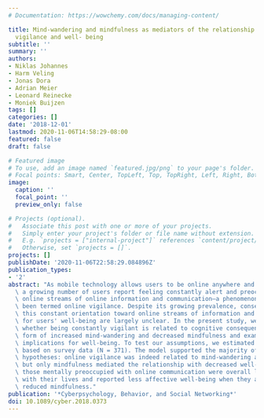 ```yaml
---
# Documentation: https://wowchemy.com/docs/managing-content/

title: Mind-wandering and mindfulness as mediators of the relationship between online
  vigilance and well- being
subtitle: ''
summary: ''
authors:
- Niklas Johannes
- Harm Veling
- Jonas Dora
- Adrian Meier
- Leonard Reinecke
- Moniek Buijzen
tags: []
categories: []
date: '2018-12-01'
lastmod: 2020-11-06T14:58:29-08:00
featured: false
draft: false

# Featured image
# To use, add an image named `featured.jpg/png` to your page's folder.
# Focal points: Smart, Center, TopLeft, Top, TopRight, Left, Right, BottomLeft, Bottom, BottomRight.
image:
  caption: ''
  focal_point: ''
  preview_only: false

# Projects (optional).
#   Associate this post with one or more of your projects.
#   Simply enter your project's folder or file name without extension.
#   E.g. `projects = ["internal-project"]` references `content/project/deep-learning/index.md`.
#   Otherwise, set `projects = []`.
projects: []
publishDate: '2020-11-06T22:58:29.084896Z'
publication_types:
- '2'
abstract: "As mobile technology allows users to be online anywhere and at all times,\
  \ a growing number of users report feeling constantly alert and preoccupied with\
  \ online streams of online information and communication—a phenomenon that has recently\
  \ been termed online vigilance. Despite its growing prevalence, consequences of\
  \ this constant orientation toward online streams of information and communication\
  \ for users' well-being are largely unclear. In the present study, we investigated\
  \ whether being constantly vigilant is related to cognitive consequences in the\
  \ form of increased mind-wandering and decreased mindfulness and examined the resulting\
  \ implications for well-being. To test our assumptions, we estimated a path model\
  \ based on survey data (N = 371). The model supported the majority of our preregistered\
  \ hypotheses: online vigilance was indeed related to mind-wandering and mindfulness,\
  \ but only mindfulness mediated the relationship with decreased well-being. Thus,\
  \ those mentally preoccupied with online communication were overall less satisfied\
  \ with their lives and reported less affective well-being when they also experienced\
  \ reduced mindfulness."
publication: '*Cyberpsychology, Behavior, and Social Networking*'
doi: 10.1089/cyber.2018.0373
---
```

